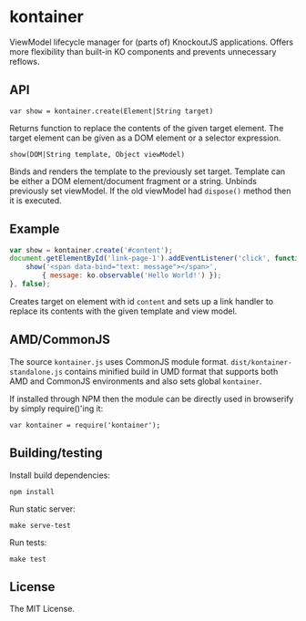 # kontainer

ViewModel lifecycle manager for (parts of) KnockoutJS applications. Offers more flexibility
than built-in KO components and prevents unnecessary reflows.

## API

    var show = kontainer.create(Element|String target)

Returns function to replace the contents of the given target element.
The target element can be given as a DOM element or a selector expression.

    show(DOM|String template, Object viewModel)

Binds and renders the template to the previously set target. Template
can be either a DOM element/document fragment or a string. Unbinds
previously set viewModel. If the old viewModel had `dispose()` method
then it is executed.

## Example

```javascript
var show = kontainer.create('#content');
document.getElementById('link-page-1').addEventListener('click', function() {
    show('<span data-bind="text: message"></span>',
        { message: ko.observable('Hello World!') });
}, false);
```

Creates target on element with id `content` and sets up a link handler to replace its
contents with the given template and view model.

## AMD/CommonJS

The source `kontainer.js` uses CommonJS module format. `dist/kontainer-standalone.js`
contains minified build in UMD format that supports both AMD and CommonJS environments and also
sets global `kontainer`.

If installed through NPM then the module can be directly used in browserify by simply require()'ing
it:

    var kontainer = require('kontainer');

## Building/testing

Install build dependencies:

    npm install

Run static server:

    make serve-test

Run tests:

    make test

## License

The MIT License.